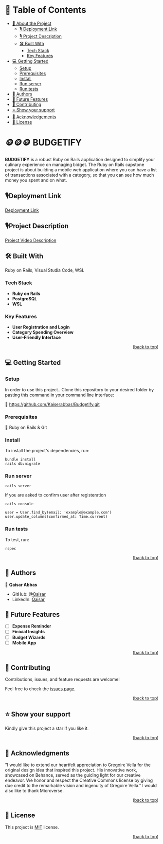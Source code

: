 <a name="readme-top"></a>

# 📗 Table of Contents

- [📖 About the Project](#about-project)
  - [🎙️ Deployment Link](#deployment-link)
  - [🎙️ Project Description](#project-description)
  - [🛠 Built With](#built-with)
    - [Tech Stack](#tech-stack)
    - [Key Features](#key-features)
- [💻 Getting Started](#getting-started)
  - [Setup](#setup)
  - [Prerequisites](#prerequisites)
  - [Install](#install)
  - [Run server](#run-server)
  - [Run tests](#run-tests)
- [👥 Authors](#authors)
- [🔭 Future Features](#future-features)
- [🤝 Contributing](#contributing)
- [⭐️ Show your support](#support)
- [🙏 Acknowledgements](#acknowledgements)
- [📝 License](#license)

# 🪙🪙🪙  BUDGETIFY <a name="about-project"></a>

**BUDGETIFY** is a robust Ruby on Rails application designed to simplify your culinary experience on managing bidget. The Ruby on Rails capstone project is about building a mobile web application where you can have a list of transactions associated with a category, so that you can see how much money you spent and on what.

## 🎙️Deployment Link<a name="deployment-link"></a>
[Deployment Link](https://budgetify-1kup.onrender.com)

## 🎙️Project Description<a name="project-description"></a>
[Project Video Description](https://www.loom.com/share/cf02f39c3b424fb7b751c88638f384d4?sid=fb87e1c8-ae16-4a5a-a7c9-54c8e15669c8)
## 🛠 Built With <a name="built-with"></a>
Ruby on Rails, Visual Studia Code, WSL

### Tech Stack <a name="tech-stack"></a>

- **Ruby on Rails**
- **PostgreSQL**
- **WSL**

### Key Features <a name="key-features"></a>

- **User Registration and Login**
- **Category Spending Overview**
- **User-Friendly Interface**

<p align="right">(<a href="#readme-top">back to top</a>)</p>

## 💻 Getting Started <a name="getting-started"></a>

### Setup <a name="setup"></a>

In order to use this project.. Clone this repository to your desired folder by pasting this command in your command line interface:

🔗  https://github.com/Kaiserabbas/Budgetify.git

### Prerequisites <a name="prerequisites"></a>

💎  Ruby on Rails &  Git

### Install <a name="install"></a>

To install the project's dependencies, run:

```
bundle install
rails db:migrate
```

### Run server <a name="run-server"></a>
```
rails server
```
If you are asked to confirm user after registeration 

```
rails console 
```
```
user = User.find_by(email: 'example@example.com')
user.update_columns(confirmed_at: Time.current)
```

### Run tests <a name="run-tests"></a>

To test, run:

```
rspec
```

<p align="right">(<a href="#readme-top">back to top</a>)</p>

## 👥 Authors <a name="authors"></a>

👤 **Qaisar Abbas**
- GitHub: [@Qaisar](https://github.com/Kaiserabbas)
- LinkedIn: [Qaisar](https://www.linkedin.com/in/qaisar-abbas-21a93840/)

## 🔭 Future Features <a name="future-features"></a>

- [ ] **Expense Reminder**
- [ ] **Finicial Insights**
- [ ] **Budget Wizards**
- [ ] **Mobile App**

<p align="right">(<a href="#readme-top">back to top</a>)</p>

## 🤝 Contributing <a name="contributing"></a>

Contributions, issues, and feature requests are welcome!

Feel free to check the [issues page](../../issues/).

<p align="right">(<a href="#readme-top">back to top</a>)</p>

## ⭐️ Show your support <a name="support"></a>

Kindly give this project a star if you like it.

<p align="right">(<a href="#readme-top">back to top</a>)</p>

## 🙏 Acknowledgments <a name="acknowledgements"></a>
"I would like to extend our heartfelt appreciation to Gregoire Vella for the original design idea that inspired this project. His innovative work, showcased on Behance, served as the guiding light for our creative endeavor. We honor and respect the Creative Commons license by giving due credit to the remarkable vision and ingenuity of Gregoire Vella."
I would also like to thank Microverse.

<p align="right">(<a href="#readme-top">back to top</a>)</p>

## 📝 License <a name="license"></a>

This project is [MIT](/LICENSE) license.

<p align="right">(<a href="#readme-top">back to top</a>)</p>
